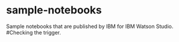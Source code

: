 # sample-notebooks
Sample notebooks that are published by IBM for IBM Watson Studio.
#Checking the trigger.
